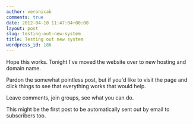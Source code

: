 ```yaml
---
author: veronicab
comments: true
date: 2012-04-10 11:47:04+00:00
layout: post
slug: testing-out-new-system
title: Testing out new system
wordpress_id: 186
---
```


Hope this works.  Tonight I've moved the website over to new hosting and domain name.

Pardon the somewhat pointless post, but if you'd like to visit the page and click things to see that everything works that would help.

Leave comments, join groups, see what you can do.

This might be the first post to be automatically sent out by email to subscribers too.
